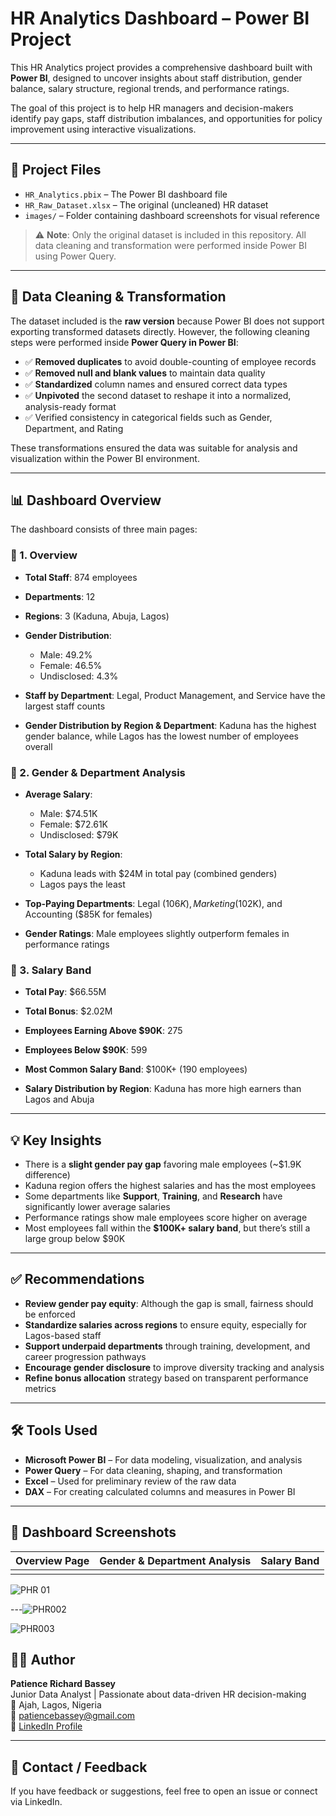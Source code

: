 
# HR Analytics Dashboard – Power BI Project

This HR Analytics project provides a comprehensive dashboard built with **Power BI**, designed to uncover insights about staff distribution, gender balance, salary structure, regional trends, and performance ratings.

The goal of this project is to help HR managers and decision-makers identify pay gaps, staff distribution imbalances, and opportunities for policy improvement using interactive visualizations.

---

## 📁 Project Files

- `HR_Analytics.pbix` – The Power BI dashboard file
- `HR_Raw_Dataset.xlsx` – The original (uncleaned) HR dataset
- `images/` – Folder containing dashboard screenshots for visual reference

> ⚠️ **Note**: Only the original dataset is included in this repository. All data cleaning and transformation were performed inside Power BI using Power Query.

---

## 🧹 Data Cleaning & Transformation

The dataset included is the **raw version** because Power BI does not support exporting transformed datasets directly. However, the following cleaning steps were performed inside **Power Query in Power BI**:

- ✅ **Removed duplicates** to avoid double-counting of employee records  
- ✅ **Removed null and blank values** to maintain data quality  
- ✅ **Standardized** column names and ensured correct data types  
- ✅ **Unpivoted** the second dataset to reshape it into a normalized, analysis-ready format  
- ✅ Verified consistency in categorical fields such as Gender, Department, and Rating

These transformations ensured the data was suitable for analysis and visualization within the Power BI environment.

---

## 📊 Dashboard Overview

The dashboard consists of three main pages:

### 🔹 1. Overview

- **Total Staff**: 874 employees
- **Departments**: 12
- **Regions**: 3 (Kaduna, Abuja, Lagos)
- **Gender Distribution**:  
  - Male: 49.2%  
  - Female: 46.5%  
  - Undisclosed: 4.3%

- **Staff by Department**: Legal, Product Management, and Service have the largest staff counts
- **Gender Distribution by Region & Department**: Kaduna has the highest gender balance, while Lagos has the lowest number of employees overall

### 🔹 2. Gender & Department Analysis

- **Average Salary**:  
  - Male: $74.51K  
  - Female: $72.61K  
  - Undisclosed: $79K

- **Total Salary by Region**:  
  - Kaduna leads with $24M in total pay (combined genders)  
  - Lagos pays the least

- **Top-Paying Departments**: Legal ($106K), Marketing ($102K), and Accounting ($85K for females)

- **Gender Ratings**: Male employees slightly outperform females in performance ratings

### 🔹 3. Salary Band

- **Total Pay**: $66.55M  
- **Total Bonus**: $2.02M  
- **Employees Earning Above $90K**: 275  
- **Employees Below $90K**: 599

- **Most Common Salary Band**: $100K+ (190 employees)
- **Salary Distribution by Region**: Kaduna has more high earners than Lagos and Abuja

---

## 💡 Key Insights

- There is a **slight gender pay gap** favoring male employees (~$1.9K difference)
- Kaduna region offers the highest salaries and has the most employees
- Some departments like **Support**, **Training**, and **Research** have significantly lower average salaries
- Performance ratings show male employees score higher on average
- Most employees fall within the **$100K+ salary band**, but there’s still a large group below $90K

---

## ✅ Recommendations

- **Review gender pay equity**: Although the gap is small, fairness should be enforced
- **Standardize salaries across regions** to ensure equity, especially for Lagos-based staff
- **Support underpaid departments** through training, development, and career progression pathways
- **Encourage gender disclosure** to improve diversity tracking and analysis
- **Refine bonus allocation** strategy based on transparent performance metrics

---

## 🛠 Tools Used

- **Microsoft Power BI** – For data modeling, visualization, and analysis
- **Power Query** – For data cleaning, shaping, and transformation
- **Excel** – Used for preliminary review of the raw data
- **DAX** – For creating calculated columns and measures in Power BI

---

## 📸 Dashboard Screenshots

| Overview Page | Gender & Department Analysis | Salary Band |
|---------------|------------------------------|-------------|
| | 
![PHR 01](https://github.com/user-attachments/assets/1b1cf085-c7e5-4bc4-bd9a-552e1d72c298)

---![PHR002](https://github.com/user-attachments/assets/27ff4d58-f493-447a-8f07-5203d1612e59)

![PHR003](https://github.com/user-attachments/assets/c4e83781-1536-4bdb-af39-c82b45d95f41)

## 👩‍💻 Author

**Patience Richard Bassey**  
Junior Data Analyst | Passionate about data-driven HR decision-making  
📍 Ajah, Lagos, Nigeria  
📧 patiencebassey@gmail.com  
🔗 [LinkedIn Profile](https://www.linkedin.com/in/pbassey1000)

---

## 📌 Contact / Feedback

If you have feedback or suggestions, feel free to open an issue or connect via LinkedIn.


